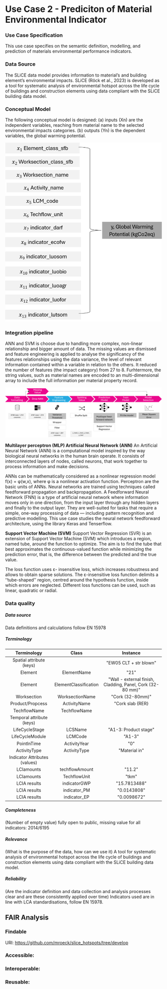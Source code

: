 #  Use Case 2 - Prediciton of Material Environmental Indicator

### Use Case Specification
This use case specifies on the semantic definition, modelling, and prediction of materials environmental performance indicators.

### Data Source
The SLiCE data model provides information to material’s and building element’s environmental impacts. SLiCE (Röck et al., 2023) is developed as a tool for systematic analysis of environmental hotspot across the life cycle of buildings and construction elements using data compliant with the SLiCE building data model.

### Conceptual Model
The following conceptual model is designed:
(a) inputs (Xn) are the independent variables, reaching from material name to the selected environmental impacts categories.
(b) outputs (Yn) is the dependent variables, the global warming potential. 

![alt text](ConceptModel_EnvironmentalImpact.png)

### Integration pipeline
ANN and SVM is choose due to handling more complex, non-linear relationship and bigger amount of data. The missing values are dismissed and feature engineering is applied to analyse the significancy of the features relationships using the data variance, the level of relevant information contained within a variable in relation to the others. It reduced the number of features (the impact category) from 27 to 8. Furhtermore, the string values, such as material names are encoded to an multi-dimensional array to include the full information per material property record.


![alt text](ImplementationPipeline.png)

**Multilayer perceptron (MLP) Artificial Neural Network (ANN)**
An Artificial Neural Network (ANN) is a computational model inspired by the way biological neural networks in the human brain operate. It consists of interconnected layers of nodes, called neurons, that work together to process information and make decisions. 

ANNs can be mathematically considered as a nonlinear regression model f(x) = φ(w,x), where φ is a nonlinear activation function. Perceptron are the basic units of ANNs. Neural networks are trained using techniques called feedforward propagation and backpropagation. A Feedforward Neural Network (FNN) is a type of artificial neural network where information moves only in one direction, from the input layer through any hidden layers and finally to the output layer. They are well-suited for tasks that require a simple, one-way processing of data — including pattern recognition and predictive modelling. This use case studies the neural network feedforward architecture, using the library Keras and Tenserflow.

**Support Vector Machine (SVM)**
Support Vector Regression (SVR) is an extension of Support Vector Machine (SVM) which introduces a region, named tube, around the function to optimize. The aim is to find the tube that best approximates the continuous-valued function while minimizing the prediction error, that is, the difference between the predicted and the true value. 

The loss function uses ε- insensitive loss, which increases robustness and allows to obtain sparse solutions. The ε-insensitive loss function delimits a ‘‘tube-shaped’’ region, centred around the hypothesis function, inside which errors are neglected. Different loss functions can be used, such as linear, quadratic or radial.



### Data quality
##### Data source
Data definitions and calculations follow EN 15978 
##### Terminology 
| Terminology | Class |  Instance | 
| :-----------------:   | :----------: | :----------: |
|Spatial attribute (keys)|  |"EW05 CLT + str blown" 
| Element   | ElementName |  "21"
| Element | ElementClassification |"Wall - external finish, Cladding, Panel, Cork (32-80 mm)" 
| Worksection | WorksectionName |  "Cork (32-80mm)"
| Product/Propcess | ActivityName |  "Cork slab {RER}| production | Alloc Rec, U"
| TechflowName | TechflowName |
|Temporal attribute (keys)| |
| LifeCycleStage | LCSName |  "A1-3: Product stage"
| LifeCycleModule | LCMCode |  "A1-3"
| PointInTime | ActivityYear | "0"
| ActivityType | ActivityType | "Material in"
| Indicator Attributes (values) |      |
| LCIamounts | techflowAmount | "11.2"
| LCIamounts | TechflowUnit | "tkm"
| LCIA results | indicatorGWP | "15.7813488"
| LCIA results | indicator_PM | "0.0143808"
| LCIA results | indicator_EP | "0.0098672"

##### Completeness 
(Number of empty value)
fully open to public, missing value for all indicators: 2014/6195
#####  Relevance 
(What is the purpose of the data, how can we use it)
A tool for systematic analysis of environmental hotspot across the life cycle of buildings and construction elements using data compliant with the SLiCE building data model.

##### Reliability 
(Are the indicator definition and data collection and analysis processes clear and are these consistently applied over time)
Indicators used are in line with LCA standardisations, follow EN 15978.

## FAIR Analysis
### Findable
URI: https://github.com/mroeck/slice_hotspots/tree/develop
### Accessible:
### Interoperable:
### Reusable:
